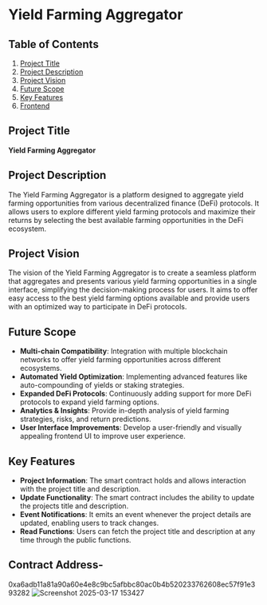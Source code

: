 # Yield Farming Aggregator

## Table of Contents
1. [Project Title](#project-title)
2. [Project Description](#project-description)
3. [Project Vision](#project-vision)
4. [Future Scope](#future-scope)
5. [Key Features](#key-features)
6. [Frontend](#frontend)

## Project Title
**Yield Farming Aggregator**

## Project Description
The Yield Farming Aggregator is a platform designed to aggregate yield farming opportunities from various decentralized finance (DeFi) protocols. It allows users to explore different yield farming protocols and maximize their returns by selecting the best available farming opportunities in the DeFi ecosystem.

## Project Vision
The vision of the Yield Farming Aggregator is to create a seamless platform that aggregates and presents various yield farming opportunities in a single interface, simplifying the decision-making process for users. It aims to offer easy access to the best yield farming options available and provide users with an optimized way to participate in DeFi protocols.

## Future Scope
- **Multi-chain Compatibility**: Integration with multiple blockchain networks to offer yield farming opportunities across different ecosystems.
- **Automated Yield Optimization**: Implementing advanced features like auto-compounding of yields or staking strategies.
- **Expanded DeFi Protocols**: Continuously adding support for more DeFi protocols to expand yield farming options.
- **Analytics & Insights**: Provide in-depth analysis of yield farming strategies, risks, and return predictions.
- **User Interface Improvements**: Develop a user-friendly and visually appealing frontend UI to improve user experience.

## Key Features
- **Project Information**: The smart contract holds and allows interaction with the project title and description.
- **Update Functionality**: The smart contract includes the ability to update the projects title and description.
- **Event Notifications**: It emits an event whenever the project details are updated, enabling users to track changes.
- **Read Functions**: Users can fetch the project title and description at any time through the public functions.


## Contract Address-
0xa6adb11a81a90a60e4e8c9bc5afbbc80ac0b4b520233762608ec57f91e393282
![Screenshot 2025-03-17 153427](https://github.com/user-attachments/assets/b8dafd25-7b9d-481c-894b-234851ff1e47)

